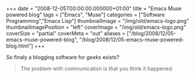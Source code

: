 +++
date = "2008-12-05T00:00:00.000000+01:00"
title = "Emacs Muse powered blog"
tags = ["Emacs", "Muse"]
categories = ["Software Programming","Emacs Lisp"]
thumbnailImage = "/img/old/emacs-logo.png"
thumbnailImagePosition = "left"
coverImage = "/img/old/emacs-logo.png"
coverSize = "partial"
coverMeta = "out"
aliases = ["/blog/2008/12/05-emacs-muse-powered-blog",
           "/blog/2008/12/05-emacs-muse-powered-blog.html"]
+++

So finaly a blogging software for 
*geeks* exists?

> The problem with communication is that you think it happened.

